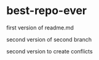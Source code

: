 # best-repo-ever
first version of readme.md

second version of second branch

second version to create conflicts

